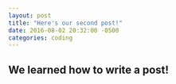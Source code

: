 ```yaml
---
layout: post
title: "Here's our second post!"
date: 2016-08-02 20:32:00 -0500
categories: coding
---
```

## We learned how to write a post!

